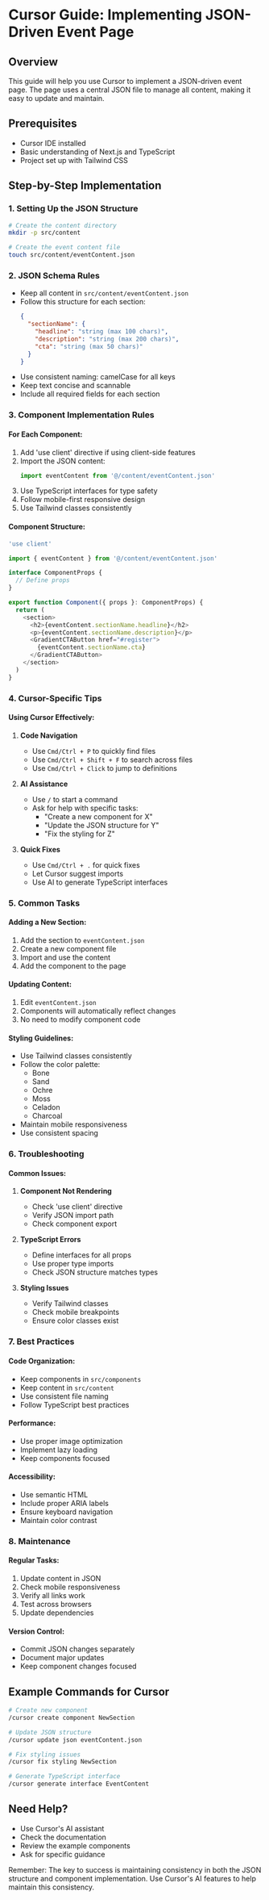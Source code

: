 # Cursor Guide: Implementing JSON-Driven Event Page

## Overview
This guide will help you use Cursor to implement a JSON-driven event page. The page uses a central JSON file to manage all content, making it easy to update and maintain.

## Prerequisites
- Cursor IDE installed
- Basic understanding of Next.js and TypeScript
- Project set up with Tailwind CSS

## Step-by-Step Implementation

### 1. Setting Up the JSON Structure
```bash
# Create the content directory
mkdir -p src/content

# Create the event content file
touch src/content/eventContent.json
```

### 2. JSON Schema Rules
- Keep all content in `src/content/eventContent.json`
- Follow this structure for each section:
  ```json
  {
    "sectionName": {
      "headline": "string (max 100 chars)",
      "description": "string (max 200 chars)",
      "cta": "string (max 50 chars)"
    }
  }
  ```
- Use consistent naming: camelCase for all keys
- Keep text concise and scannable
- Include all required fields for each section

### 3. Component Implementation Rules

#### For Each Component:
1. Add 'use client' directive if using client-side features
2. Import the JSON content:
   ```typescript
   import eventContent from '@/content/eventContent.json'
   ```
3. Use TypeScript interfaces for type safety
4. Follow mobile-first responsive design
5. Use Tailwind classes consistently

#### Component Structure:
```typescript
'use client'

import { eventContent } from '@/content/eventContent.json'

interface ComponentProps {
  // Define props
}

export function Component({ props }: ComponentProps) {
  return (
    <section>
      <h2>{eventContent.sectionName.headline}</h2>
      <p>{eventContent.sectionName.description}</p>
      <GradientCTAButton href="#register">
        {eventContent.sectionName.cta}
      </GradientCTAButton>
    </section>
  )
}
```

### 4. Cursor-Specific Tips

#### Using Cursor Effectively:
1. **Code Navigation**
   - Use `Cmd/Ctrl + P` to quickly find files
   - Use `Cmd/Ctrl + Shift + F` to search across files
   - Use `Cmd/Ctrl + Click` to jump to definitions

2. **AI Assistance**
   - Use `/` to start a command
   - Ask for help with specific tasks:
     - "Create a new component for X"
     - "Update the JSON structure for Y"
     - "Fix the styling for Z"

3. **Quick Fixes**
   - Use `Cmd/Ctrl + .` for quick fixes
   - Let Cursor suggest imports
   - Use AI to generate TypeScript interfaces

### 5. Common Tasks

#### Adding a New Section:
1. Add the section to `eventContent.json`
2. Create a new component file
3. Import and use the content
4. Add the component to the page

#### Updating Content:
1. Edit `eventContent.json`
2. Components will automatically reflect changes
3. No need to modify component code

#### Styling Guidelines:
- Use Tailwind classes consistently
- Follow the color palette:
  - Bone
  - Sand
  - Ochre
  - Moss
  - Celadon
  - Charcoal
- Maintain mobile responsiveness
- Use consistent spacing

### 6. Troubleshooting

#### Common Issues:
1. **Component Not Rendering**
   - Check 'use client' directive
   - Verify JSON import path
   - Check component export

2. **TypeScript Errors**
   - Define interfaces for all props
   - Use proper type imports
   - Check JSON structure matches types

3. **Styling Issues**
   - Verify Tailwind classes
   - Check mobile breakpoints
   - Ensure color classes exist

### 7. Best Practices

#### Code Organization:
- Keep components in `src/components`
- Keep content in `src/content`
- Use consistent file naming
- Follow TypeScript best practices

#### Performance:
- Use proper image optimization
- Implement lazy loading
- Keep components focused

#### Accessibility:
- Use semantic HTML
- Include proper ARIA labels
- Ensure keyboard navigation
- Maintain color contrast

### 8. Maintenance

#### Regular Tasks:
1. Update content in JSON
2. Check mobile responsiveness
3. Verify all links work
4. Test across browsers
5. Update dependencies

#### Version Control:
- Commit JSON changes separately
- Document major updates
- Keep component changes focused

## Example Commands for Cursor

```bash
# Create new component
/cursor create component NewSection

# Update JSON structure
/cursor update json eventContent.json

# Fix styling issues
/cursor fix styling NewSection

# Generate TypeScript interface
/cursor generate interface EventContent
```

## Need Help?
- Use Cursor's AI assistant
- Check the documentation
- Review the example components
- Ask for specific guidance

Remember: The key to success is maintaining consistency in both the JSON structure and component implementation. Use Cursor's AI features to help maintain this consistency. 